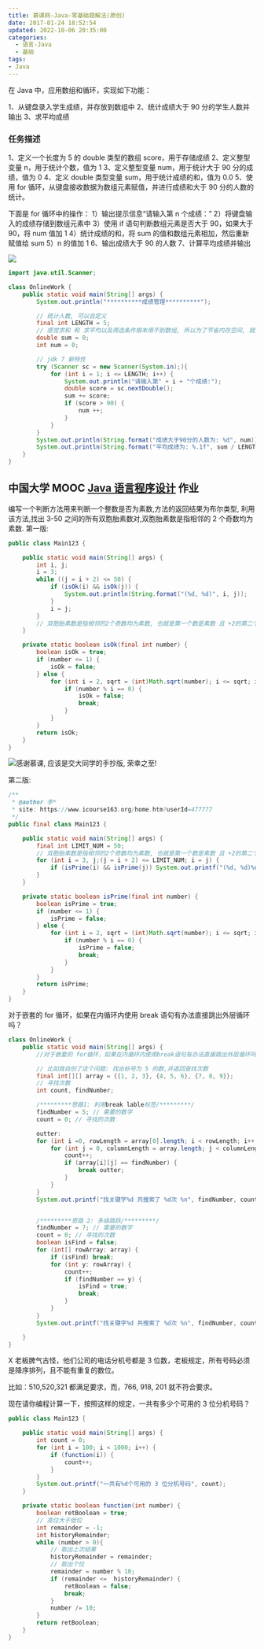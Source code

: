 ```yaml
---
title: 慕课网-Java-零基础题解法(原创)
date: 2017-01-24 18:52:54
updated: 2022-10-06 20:35:00
categories:
  - 语言-Java
  - 基础
tags:
- Java
---
```


在 Java 中，应用数组和循环，实现如下功能：

1、从键盘录入学生成绩，并存放到数组中
2、统计成绩大于 90 分的学生人数并输出
3、求平均成绩

### 任务描述

1、定义一个长度为 5 的 double 类型的数组 score，用于存储成绩
2、定义整型变量 n，用于统计个数，值为 1
3、定义整型变量 num，用于统计大于 90 分的成绩，值为 0
4、定义 double 类型变量 sum，用于统计成绩的和，值为 0.0
5、使用 for 循环，从键盘接收数据为数组元素赋值，并进行成绩和大于 90 分的人数的统计。

下面是 for 循环中的操作：
1）输出提示信息“请输入第 n 个成绩：”
2）将键盘输入的成绩存储到数组元素中
3）使用 if 语句判断数组元素是否大于 90，如果大于 90，将 num 值加 1
4）统计成绩的和，将 sum 的值和数组元素相加，然后重新赋值给 sum
5）n 的值加 1
6、输出成绩大于 90 的人数
7、计算平均成绩并输出

<!-- more -->

![](https://upload-images.jianshu.io/upload_images/1662509-7dea1f33b157bd88.png?imageMogr2/auto-orient/strip%7CimageView2/2/w/1240)

```java
import java.util.Scanner;

class OnlineWork {
    public static void main(String[] args) {
        System.out.println("**********成绩管理**********");

        // 统计人数, 可以自定义
        final int LENGTH = 5;
        // 感觉求和 和 求平均以及筛选条件根本用不到数组, 所以为了节省内存空间, 就没有用数组了
        double sum = 0;
        int num = 0;

        // jdk 7 新特性
        try (Scanner sc = new Scanner(System.in);){
            for (int i = 1; i <= LENGTH; i++) {
                System.out.println("请输入第" + i + "个成绩:");
                double score = sc.nextDouble();
                sum += score;
                if (score > 90) {
                    num ++;
                }
            }
        }
        System.out.println(String.format("成绩大于90分的人数为: %d", num));
        System.out.println(String.format("平均成绩为: %.1f", sum / LENGTH));
    }
}
```

## 中国大学 MOOC [Java 语言程序设计](http://www.icourse163.org/course/ECJTU-1206089803) 作业

编写一个判断方法用来判断一个整数是否为素数,方法的返回结果为布尔类型,
利用该方法,找出 3-50 之间的所有双胞胎素数对,双胞胎素数是指相邻的 2 个奇数均为素数.
第一版:

```java
public class Main123 {

    public static void main(String[] args) {
        int i, j;
        i = 3;
        while ((j = i + 2) <= 50) {
            if (isOk(i) && isOk(j)) {
                System.out.println(String.format("(%d, %d)", i, j));
            }
            i = j;
        }
        // 双胞胎素数是指相邻的2个奇数均为素数, 也就是第一个数是素数 且 +2的第二个数也是素数
    }

    private static boolean isOk(final int number) {
        boolean isOk = true;
        if (number <= 1) {
            isOk = false;
        } else {
            for (int i = 2, sqrt = (int)Math.sqrt(number); i <= sqrt; i++) {
                if (number % i == 0) {
                    isOk = false;
                    break;
                }
            }
        }
        return isOk;
    }
}
```

![感谢慕课, 应该是交大同学的手抄版, 荣幸之至!](https://upload-images.jianshu.io/upload_images/1662509-dd53b62bd6362f66.png?imageMogr2/auto-orient/strip%7CimageView2/2/w/1240)

第二版:

```java
/**
 * @author 李*
 * site: https://www.icourse163.org/home.htm?userId=477777
 */
public final class Main123 {

    public static void main(String[] args) {
        final int LIMIT_NUM = 50;
        // 双胞胎素数是指相邻的2个奇数均为素数, 也就是第一个数是素数 且 +2的第二个数也是素数
        for (int i = 3, j;(j = i + 2) <= LIMIT_NUM; i = j) {
            if (isPrime(i) && isPrime(j)) System.out.printf("(%d, %d)%n", i, j);
        }
    }

    private static boolean isPrime(final int number) {
        boolean isPrime = true;
        if (number <= 1) {
            isPrime = false;
        } else {
            for (int i = 2, sqrt = (int)Math.sqrt(number); i <= sqrt; i++) {
                if (number % i == 0) {
                    isPrime = false;
                    break;
                }
            }
        }
        return isPrime;
    }
}
```

对于嵌套的 for 循环，如果在内循环内使用 break 语句有办法直接跳出外层循环吗？

```java
class OnlineWork {
    public static void main(String[] args) {
        //对于嵌套的 for循环，如果在内循环内使用break语句有办法直接跳出外层循环吗？

        // 比如我自创了这个问题: 找出标号为 5 的数,并返回查找次数
        final int[][] array = {{1, 2, 3}, {4, 5, 6}, {7, 8, 9}};
        // 寻找次数
        int count, findNumber;

        /*********思路1: 利用break lable标签/*********/
        findNumber = 5; // 需要的数字
        count = 0; // 寻找的次数

        outter:
        for (int i =0, rowLength = array[0].length; i < rowLength; i++ ) {
            for (int j = 0, columnLength = array.length; j < columnLength; j++) {
                count++;
                if (array[i][j] == findNumber) {
                    break outter;
                }
            }
        }
        System.out.printf("找关键字%d 共搜索了 %d次 %n", findNumber, count);


        /*********思路 2: 多级跳跃/*********/
        findNumber = 7; // 需要的数字
        count = 0; // 寻找的次数
        boolean isFind = false;
        for (int[] rowArray: array) {
            if (isFind) break;
            for (int y: rowArray) {
                count++;
                if (findNumber == y) {
                    isFind = true;
                    break;
                }
            }
        }
        System.out.printf("找关键字%d 共搜索了 %d次 %n", findNumber, count);

    }
}
```

X 老板脾气古怪，他们公司的电话分机号都是 3 位数，老板规定，所有号码必须是降序排列，且不能有重复的数位。

比如：510,520,321 都满足要求，而，766, 918, 201 就不符合要求。

现在请你编程计算一下，按照这样的规定，一共有多少个可用的 3 位分机号码？

```java
public class Main123 {

    public static void main(String[] args) {
        int count = 0;
        for (int i = 100; i < 1000; i++) {
            if (function(i)) {
                count++;
            }
        }
        System.out.printf("一共有%d个可用的 3 位分机号码", count);
    }

    private static boolean function(int number) {
        boolean retBoolean = true;
        // 高位大于低位
        int remainder = -1;
        int historyRemainder;
        while (number > 0){
            // 取出上次结果
            historyRemainder = remainder;
            // 取出个位
            remainder = number % 10;
            if (remainder <=  historyRemainder) {
                retBoolean = false;
                break;
            }
            number /= 10;
        }
        return retBoolean;
    }
}
```

